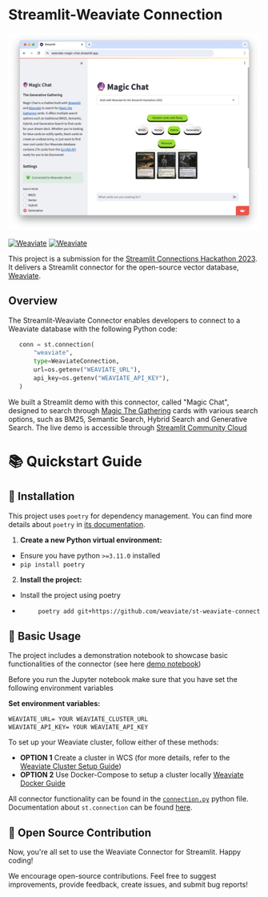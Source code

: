 # Streamlit-Weaviate Connection

![Weaviate Connection demo app](WeaviateDemoApp.png)

[![Weaviate](https://img.shields.io/static/v1?label=Built%20with&message=Weaviate&color=green&style=flat-square)](https://weaviate.io/) [![Weaviate](https://img.shields.io/static/v1?label=%20made%20with%20%E2%9D%A4%20for&message=Streamlit&color=red&style=flat-square)](https://streamlit.io/)

This project is a submission for the [Streamlit Connections Hackathon 2023](https://discuss.streamlit.io/t/connections-hackathon/47574).
It delivers a Streamlit connector for the open-source vector database, [Weaviate](https://weaviate.io/).

## Overview

The Streamlit-Weaviate Connector enables developers to connect to a Weaviate database with the following Python code:

 ```python 
    conn = st.connection(
        "weaviate",
        type=WeaviateConnection,
        url=os.getenv("WEAVIATE_URL"),
        api_key=os.getenv("WEAVIATE_API_KEY"),
    )
 ```

We built a Streamlit demo with this connector, called "Magic Chat", designed to search through [Magic The Gathering](https://magic.wizards.com/en) cards with various search options, such as BM25, Semantic Search, Hybrid Search and Generative Search. The live demo is accessible through [Streamlit Community Cloud](https://weaviate-magic-chat.streamlit.app/)


# 📚 Quickstart Guide
## 🔧 Installation

This project uses `poetry` for dependency management. You can find more details about `poetry` in [its documentation](https://python-poetry.org/docs/dependency-specification/).

1. **Create a new Python virtual environment:**
- Ensure you have python `>=3.11.0` installed
- ```pip install poetry```

2. **Install the project:**
- Install the project using poetry
-  ```bash 
        poetry add git+https://github.com/weaviate/st-weaviate-connection.git
    ```

## 🔗 Basic Usage

The project includes a demonstration notebook to showcase basic functionalities of the connector (see here [demo notebook](./notebooks/01_demo.ipynb)) 

Before you run the Jupyter notebook make sure that you have set the following environment variables

**Set environment variables:**
```
WEAVIATE_URL= YOUR WEAVIATE_CLUSTER_URL
WEAVIATE_API_KEY= YOUR WEAVIATE_API_KEY
```

To set up your Weaviate cluster, follow either of these methods:

- **OPTION 1** Create a cluster in WCS (for more details, refer to the [Weaviate Cluster Setup Guide](https://weaviate.io/developers/wcs/guides/create-instance))
- **OPTION 2** Use Docker-Compose to setup a cluster locally [Weaviate Docker Guide](https://weaviate.io/developers/weaviate/installation/docker-compose)


All connector functionality can be found in the [`connection.py`](./st_weaviate_connection/connection.py) python file. Documentation about `st.connection` can be found [here](https://docs.streamlit.io/library/api-reference/connections/st.experimental_connection).


## 💖 Open Source Contribution

Now, you're all set to use the Weaviate Connector for Streamlit. Happy coding!

We encourage open-source contributions. Feel free to suggest improvements, provide feedback, create issues, and submit bug reports!
